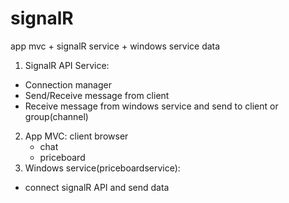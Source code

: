 # signalR
app mvc + signalR service + windows service data
1. SignalR API Service: 
 - Connection manager
 - Send/Receive message from client
 - Receive message from windows service and send to client or group(channel)
2. App MVC: client browser
	- chat
	- priceboard	
3. Windows service(priceboardservice):
 - connect signalR API and send data